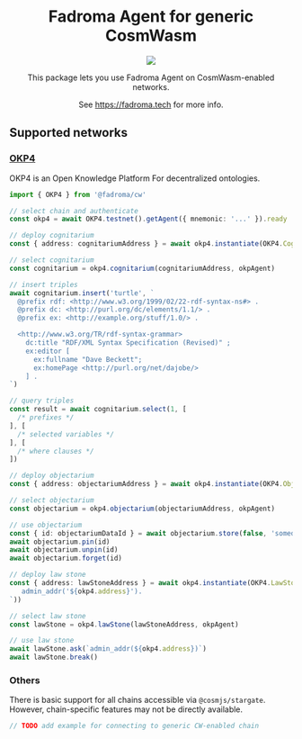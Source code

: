 <div align="center">

# Fadroma Agent for generic CosmWasm

[![](https://img.shields.io/npm/v/@fadroma/scrt?color=%2365b34c&label=%40fadroma%2Fscrt&style=for-the-badge)](https://www.npmjs.com/package/@fadroma/scrt)

This package lets you use Fadroma Agent on CosmWasm-enabled networks.

See https://fadroma.tech for more info.

</div>

## Supported networks

### [OKP4](https://okp4.network/)

OKP4 is an Open Knowledge Platform For decentralized ontologies.

```typescript
import { OKP4 } from '@fadroma/cw'

// select chain and authenticate
const okp4 = await OKP4.testnet().getAgent({ mnemonic: '...' }).ready

// deploy cognitarium
const { address: cognitariumAddress } = await okp4.instantiate(OKP4.Cognitarium.init())

// select cognitarium
const cognitarium = okp4.cognitarium(cognitariumAddress, okpAgent)

// insert triples
await cognitarium.insert('turtle', `
  @prefix rdf: <http://www.w3.org/1999/02/22-rdf-syntax-ns#> .
  @prefix dc: <http://purl.org/dc/elements/1.1/> .
  @prefix ex: <http://example.org/stuff/1.0/> .

  <http://www.w3.org/TR/rdf-syntax-grammar>
    dc:title "RDF/XML Syntax Specification (Revised)" ;
    ex:editor [
      ex:fullname "Dave Beckett";
      ex:homePage <http://purl.org/net/dajobe/>
    ] .
`)

// query triples
const result = await cognitarium.select(1, [
  /* prefixes */
], [
  /* selected variables */
], [
  /* where clauses */
])

// deploy objectarium
const { address: objectariumAddress } = await okp4.instantiate(OKP4.Objectarium.init('fadroma'))

// select objectarium
const objectarium = okp4.objectarium(objectariumAddress, okpAgent)

// use objectarium
const { id: objectariumDataId } = await objectarium.store(false, 'somedatainbase64')
await objectarium.pin(id)
await objectarium.unpin(id)
await objectarium.forget(id)

// deploy law stone
const { address: lawStoneAddress } = await okp4.instantiate(OKP4.LawStone.init('okp1...', `
   admin_addr('${okp4.address}').
`))

// select law stone
const lawStone = okp4.lawStone(lawStoneAddress, okpAgent)

// use law stone
await lawStone.ask(`admin_addr(${okp4.address})`)
await lawStone.break()
```

### Others

There is basic support for all chains accessible via `@cosmjs/stargate`.
However, chain-specific features may not be directly available.

```typescript
// TODO add example for connecting to generic CW-enabled chain
```
